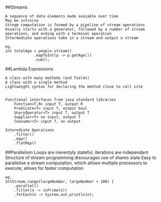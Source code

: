 ##Streams

	A sequence of data elements made avaiable over time
	May be infinite
	Stream computation is formed by a pipeline of stream operations
	Usually starts with a generator, followed by a number of stream operations, and ending with a terminal operation
	Intermediate operations take in a stream and output a stream

	eg.
	int totalAge = people.stream()
			     .mapToInt(p -> p.getAge())
			     .sum();

##Lambda Expressions

	A class with many methods (and fields)
	A class with a single method
	Lightweight syntax for declaring the mehtod close to call site


	Functional interfaces from java standard libraries
		Function<T,R> input T, output R
		Predicate<T> input T, output bool
		UnaryOperator<T> input T, output T
		Supplier<T> no input, output T
		Consumer<T> input T, no output

	Interediate Operations
		.filter() 
		.map()
		.flatMap()
##Parallelism
	Loops are inerentyly stateful, iterations are independant
	Structure of stream programming discourages use of shares state
	Easy to parallelise a stream computation, which allows multiple processors to execute, allows for faster computation
	

	eg. 
	IntStream.range(largeNumber, largeNumber + 100) {
		.parallel()
		.filter(n -> isPrime(n))
		.forEach(n -> System.out.println(n);

